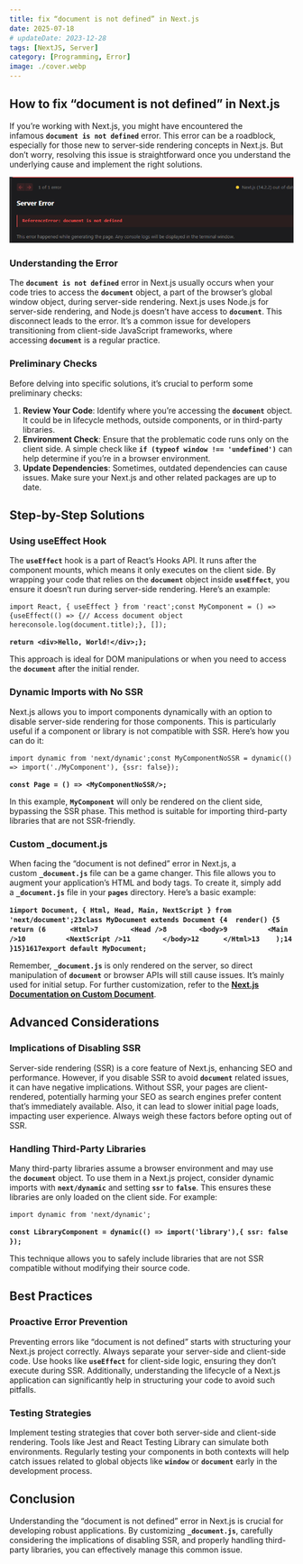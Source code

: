 ```yaml
---
title: fix “document is not defined” in Next.js
date: 2025-07-18
# updateDate: 2023-12-28
tags: [NextJS, Server]
category: [Programming, Error]
image: ./cover.webp
---
```



## How to fix “document is not defined” in Next.js

If you’re working with Next.js, you might have encountered the infamous **`document is not defined`** error. This error can be a roadblock, especially for those new to server-side rendering concepts in Next.js. But don’t worry, resolving this issue is straightforward once you understand the underlying cause and implement the right solutions.

![document-error.png](document-error.png)

### **Understanding the Error**

The **`document is not defined`** error in Next.js usually occurs when your code tries to access the **`document`** object, a part of the browser’s global window object, during server-side rendering. Next.js uses Node.js for server-side rendering, and Node.js doesn’t have access to **`document`**. This disconnect leads to the error. It’s a common issue for developers transitioning from client-side JavaScript frameworks, where accessing **`document`** is a regular practice.

### **Preliminary Checks**

Before delving into specific solutions, it’s crucial to perform some preliminary checks:

1. **Review Your Code**: Identify where you’re accessing the **`document`** object. It could be in lifecycle methods, outside components, or in third-party libraries.
2. **Environment Check**: Ensure that the problematic code runs only on the client side. A simple check like **`if (typeof window !== 'undefined')`** can help determine if you’re in a browser environment.
3. **Update Dependencies**: Sometimes, outdated dependencies can cause issues. Make sure your Next.js and other related packages are up to date.

## **Step-by-Step Solutions**

### **Using useEffect Hook**

The **`useEffect`** hook is a part of React’s Hooks API. It runs after the component mounts, which means it only executes on the client side. By wrapping your code that relies on the **`document`** object inside **`useEffect`**, you ensure it doesn’t run during server-side rendering. Here’s an example:

```
import React, { useEffect } from 'react';const MyComponent = () => {useEffect(() => {// Access document object hereconsole.log(document.title);}, []);
```

**`return <div>Hello, World!</div>;};`**

This approach is ideal for DOM manipulations or when you need to access the **`document`** after the initial render.

### **Dynamic Imports with No SSR**

Next.js allows you to import components dynamically with an option to disable server-side rendering for those components. This is particularly useful if a component or library is not compatible with SSR. Here’s how you can do it:

```
import dynamic from 'next/dynamic';const MyComponentNoSSR = dynamic(() => import('./MyComponent'), {ssr: false});
```

**`const Page = () => <MyComponentNoSSR/>;`**

In this example, **`MyComponent`** will only be rendered on the client side, bypassing the SSR phase. This method is suitable for importing third-party libraries that are not SSR-friendly.

### **Custom _document.js**

When facing the “document is not defined” error in Next.js, a custom **`_document.js`** file can be a game changer. This file allows you to augment your application’s HTML and body tags. To create it, simply add a **`_document.js`** file in your **`pages`** directory. Here’s a basic example:

**`1import Document, { Html, Head, Main, NextScript } from 'next/document';23class MyDocument extends Document {4  render() {5    return (6      <Html>7        <Head />8        <body>9          <Main />10          <NextScript />11        </body>12      </Html>13    );14  }15}1617export default MyDocument;`**

Remember, **`_document.js`** is only rendered on the server, so direct manipulation of **`document`** or browser APIs will still cause issues. It’s mainly used for initial setup. For further customization, refer to the [**Next.js Documentation on Custom Document**](https://nextjs.org/docs/advanced-features/custom-document).

## **Advanced Considerations**

### **Implications of Disabling SSR**

Server-side rendering (SSR) is a core feature of Next.js, enhancing SEO and performance. However, if you disable SSR to avoid **`document`** related issues, it can have negative implications. Without SSR, your pages are client-rendered, potentially harming your SEO as search engines prefer content that’s immediately available. Also, it can lead to slower initial page loads, impacting user experience. Always weigh these factors before opting out of SSR.

### **Handling Third-Party Libraries**

Many third-party libraries assume a browser environment and may use the **`document`** object. To use them in a Next.js project, consider dynamic imports with **`next/dynamic`** and setting **`ssr`** to **`false`**. This ensures these libraries are only loaded on the client side. For example:

```
import dynamic from 'next/dynamic';
```

**`const LibraryComponent = dynamic(() => import('library'),{ ssr: false });`**

This technique allows you to safely include libraries that are not SSR compatible without modifying their source code.

## **Best Practices**

### **Proactive Error Prevention**

Preventing errors like “document is not defined” starts with structuring your Next.js project correctly. Always separate your server-side and client-side code. Use hooks like **`useEffect`** for client-side logic, ensuring they don’t execute during SSR. Additionally, understanding the lifecycle of a Next.js application can significantly help in structuring your code to avoid such pitfalls.

### **Testing Strategies**

Implement testing strategies that cover both server-side and client-side rendering. Tools like Jest and React Testing Library can simulate both environments. Regularly testing your components in both contexts will help catch issues related to global objects like **`window`** or **`document`** early in the development process.

## **Conclusion**

Understanding the “document is not defined” error in Next.js is crucial for developing robust applications. By customizing **`_document.js`**, carefully considering the implications of disabling SSR, and properly handling third-party libraries, you can effectively manage this common issue.